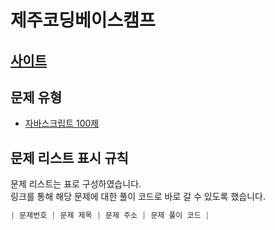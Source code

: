 # 제주코딩베이스캠프

## [사이트](http://www.paullab.co.kr/codefestival.html)

## 문제 유형

- [자바스크립트 100제](./JS100/README.md)

## 문제 리스트 표시 규칙

문제 리스트는 표로 구성하였습니다.  
링크를 통해 해당 문제에 대한 풀이 코드로 바로 갈 수 있도록 했습니다.

```JavaScript
| 문제번호 | 문제 제목 | 문제 주소 | 문제 풀이 코드 |
```
